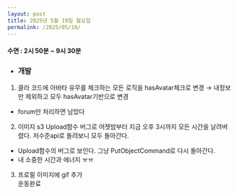 ```yaml
---
layout: post
title: 2025년 5월 19일 월요일
permalink: /2025/05/19/
---
```

#### 수면 : 2시 50분 ~ 9시 30분<br/>
* ### 개발<br/>
1. 클라 코드에 아바타 유무를 체크하는 모든 로직을 hasAvatar체크로 변경 → 내정보만 제외하고 모두 hasAvatar기반으로 변경<br/>
- forum만 처리하면 남았다<br/>
2. 이미지 s3 Upload함수 버그로 어젯밤부터 지금 오후 3시까지 모든 시간을 날려버렸다. 저수준api로 돌려보니 모두 돌아간다.<br/>
- Upload함수의 버그로 보인다. 그냥 PutObjectCommand로 다시 돌아간다.<br/>
- 내 소중한 시간과 에너지 ㅠㅠ<br/>
3. 프로필 이미지에 gif 추가<br/>
운동완료